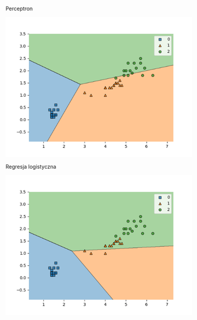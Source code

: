 Perceptron

![](./assets/plot-perceptron.png)

Regresja logistyczna

![](./assets/plot-logistic-regression.png)